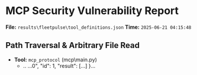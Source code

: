 # MCP Security Vulnerability Report
**File:** `results\fleetpulse\tool_definitions.json`
**Time:** `2025-06-21 04:15:48`


## Path Traversal & Arbitrary File Read
- **Tool:** `mcp_protocol` (mcp\main.py)
    - ..
        ...0",         "id": 1,         "result": [...]     }...